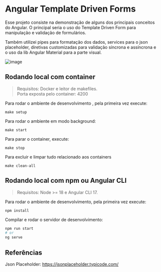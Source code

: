 # Angular Template Driven Forms

Esse projeto consiste na demonstração de alguns dos principais conceitos do Angular. O principal seria o uso do Template Driven Form para manipulação e validação de formulários.

Também utilizei pipes para formatação dos dados, services para o json placeholder, diretivas customizadas para validação síncrona e assíncrona e o uso da lib Angular Material para a parte visual.

![image](https://github.com/user-attachments/assets/48b1961f-547e-421f-be9d-0eb8046265ad)

## Rodando local com container  

> Requisitos: Docker e leitor de makefiles.  
> Porta exposta pelo container: 4200

Para rodar o ambiente de desenvolvimento , pela primeira vez execute:  

```shell
make setup
```  

Para rodar o ambiente em modo background:

```shell
make start
```

Para parar o container, execute:

```shell
make stop
```

Para excluir e limpar tudo relacionado aos containers

```shell
make clean-all
```

## Rodando local com npm ou Angular CLI

> Requisitos: Node >= 18 e Angular CLI 17.  

Para rodar o ambiente de desenvolvimento, pela primeira vez execute:  

```shell
npm install
```  

Compilar e rodar o servidor de desenvolvimento:  

```bash
npm run start
# or
ng serve
```


## Referências

Json Placeholder: https://jsonplaceholder.typicode.com/